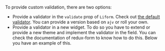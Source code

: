 To provide custom validation, there are two options:

* Provide a validator in the `validate` prop of `Liform`. Check out [the default validator](https://github.com/Limenius/liform-react/blob/master/src/buildSyncValidation.js). You can provide a version based on `ajv` or roll your own.
* Provide a validator in a new widget. To do so you have to extend or provide a new theme and implement the validator in the field. You can check the documentation of redux-form to know how to do this. Below you have an example of this.
